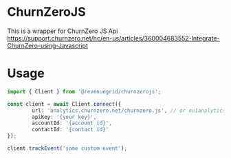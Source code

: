 # ChurnZeroJS

This is a wrapper for ChurnZero JS Api https://support.churnzero.net/hc/en-us/articles/360004683552-Integrate-ChurnZero-using-Javascript

# Usage
```typescript
import { Client } from '@revenuegrid/churnzerojs';

const client = await Client.connect({
		url: 'analytics.churnzero.net/churnzero.js', // or eu1analytics.churnzero.net/churnzero.js
		apiKey: '{your key}',
		accountId: '{account id}',
		contactId: '{contact id}'
});

client.trackEvent('some custom event');

```
